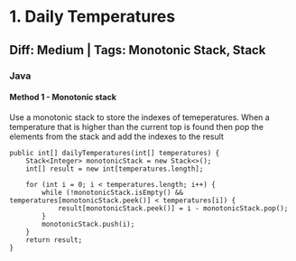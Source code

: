 
# 1. Daily Temperatures
## Diff: Medium | Tags: Monotonic Stack, Stack
### Java
#### Method 1 - Monotonic stack
Use a monotonic stack to store the indexes of temeperatures. When a temperature that is higher than the current top is found then pop the elements from the stack and add the indexes to the result

```
public int[] dailyTemperatures(int[] temperatures) {
	Stack<Integer> monotonicStack = new Stack<>();
	int[] result = new int[temperatures.length];

	for (int i = 0; i < temperatures.length; i++) {
		while (!monotonicStack.isEmpty() && temperatures[monotonicStack.peek()] < temperatures[i]) {
			result[monotonicStack.peek()] = i - monotonicStack.pop();
		}
		monotonicStack.push(i);
	}
	return result;
}
```
